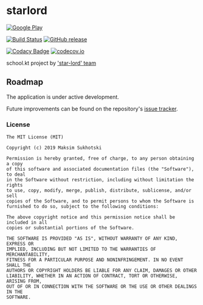 # starlord
[![Google Play](https://img.shields.io/badge/-internal-gray.svg?style=flat&logo=google-play&logoColor=white&style=flat-square&label=Google%20Play&color=brightgreen)](https://play.google.com/store/apps/details?id=kt.school.starlord)

[![Build Status](https://travis-ci.org/suhocki/starlord.svg?branch=develop)](https://travis-ci.org/suhocki/starlord)
[![GitHub release](https://img.shields.io/github/release/suhocki/starlord.svg)](https://github.com/suhocki/starlord/releases)

[![Codacy Badge](https://api.codacy.com/project/badge/Grade/eb36fc141cbb4037846dc91ded0f4083)](https://app.codacy.com/app/suhocki/starlord?utm_source=github.com&utm_medium=referral&utm_content=suhocki/starlord&utm_campaign=Badge_Grade_Dashboard)
[![codecov.io](https://codecov.io/github/suhocki/starlord/branch/develop/graph/badge.svg)](https://codecov.io/github/suhocki/starlord)

school.kt project by ['star-lord' team](https://github.com/suhocki/starlord/graphs/contributors)

## Roadmap
The application is under active development. 

Future improvements can be found on the repository's
[issue tracker](https://github.com/suhocki/starlord/issues?q=is%3Aopen+is%3Aissue+label%3Afeature).

### License
```text
The MIT License (MIT)

Copyright (c) 2019 Maksim Sukhotski

Permission is hereby granted, free of charge, to any person obtaining a copy
of this software and associated documentation files (the "Software"), to deal
in the Software without restriction, including without limitation the rights
to use, copy, modify, merge, publish, distribute, sublicense, and/or sell
copies of the Software, and to permit persons to whom the Software is
furnished to do so, subject to the following conditions:

The above copyright notice and this permission notice shall be included in all
copies or substantial portions of the Software.

THE SOFTWARE IS PROVIDED "AS IS", WITHOUT WARRANTY OF ANY KIND, EXPRESS OR
IMPLIED, INCLUDING BUT NOT LIMITED TO THE WARRANTIES OF MERCHANTABILITY,
FITNESS FOR A PARTICULAR PURPOSE AND NONINFRINGEMENT. IN NO EVENT SHALL THE
AUTHORS OR COPYRIGHT HOLDERS BE LIABLE FOR ANY CLAIM, DAMAGES OR OTHER
LIABILITY, WHETHER IN AN ACTION OF CONTRACT, TORT OR OTHERWISE, ARISING FROM,
OUT OF OR IN CONNECTION WITH THE SOFTWARE OR THE USE OR OTHER DEALINGS IN THE
SOFTWARE.
```

